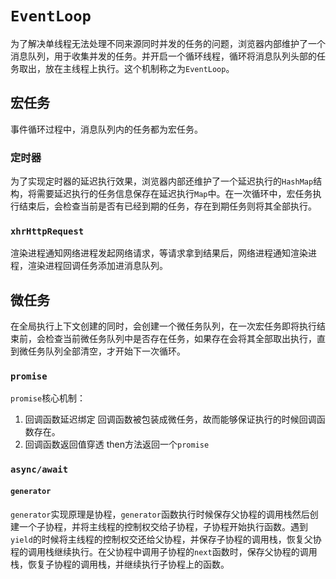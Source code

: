 # `EventLoop`
为了解决单线程无法处理不同来源同时并发的任务的问题，浏览器内部维护了一个消息队列，用于收集并发的任务。并开启一个循环线程，循环将消息队列头部的任务取出，放在主线程上执行。这个机制称之为`EventLoop`。

## 宏任务
事件循环过程中，消息队列内的任务都为宏任务。

### 定时器
为了实现定时器的延迟执行效果，浏览器内部还维护了一个延迟执行的`HashMap`结构，将需要延迟执行的任务信息保存在延迟执行`Map`中。在一次循环中，宏任务执行结束后，会检查当前是否有已经到期的任务，存在到期任务则将其全部执行。

### `xhrHttpRequest`
渲染进程通知网络进程发起网络请求，等请求拿到结果后，网络进程通知渲染进程，渲染进程回调任务添加进消息队列。

## 微任务
在全局执行上下文创建的同时，会创建一个微任务队列，在一次宏任务即将执行结束前，会检查当前微任务队列中是否存在任务，如果存在会将其全部取出执行，直到微任务队列全部清空，才开始下一次循环。

### `promise`
`promise`核心机制：
1. 回调函数延迟绑定
回调函数被包装成微任务，故而能够保证执行的时候回调函数存在。
2. 回调函数返回值穿透
then方法返回一个`promise`


### `async/await`

#### `generator`
`generator`实现原理是协程，`generator`函数执行时候保存父协程的调用栈然后创建一个子协程，并将主线程的控制权交给子协程，子协程开始执行函数。遇到`yield`的时候将主线程的控制权交还给父协程，并保存子协程的调用栈，恢复父协程的调用栈继续执行。在父协程中调用子协程的`next`函数时，保存父协程的调用栈，恢复子协程的调用栈，并继续执行子协程上的函数。